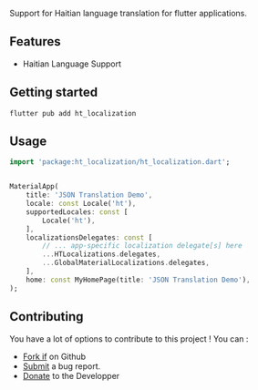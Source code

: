 Support for Haitian language translation for flutter applications.

## Features

- Haitian Language Support

## Getting started

```
flutter pub add ht_localization
```

## Usage

```dart
import 'package:ht_localization/ht_localization.dart';


MaterialApp(
    title: 'JSON Translation Demo',
    locale: const Locale('ht'),
    supportedLocales: const [
        Locale('ht'),
    ],
    localizationsDelegates: const [
        // ... app-specific localization delegate[s] here
        ...HTLocalizations.delegates,
        ...GlobalMaterialLocalizations.delegates,
    ],
    home: const MyHomePage(title: 'JSON Translation Demo'),
);
```

## Contributing

You have a lot of options to contribute to this project ! You can :

- [Fork if](https://github.com/midsonlajeanty/ht_localization) on Github
- [Submit](https://github.com/midsonlajeanty/ht_localization/issues) a bug report.
- [Donate](https://www.buymeacoffee.com/louismidson) to the Developper